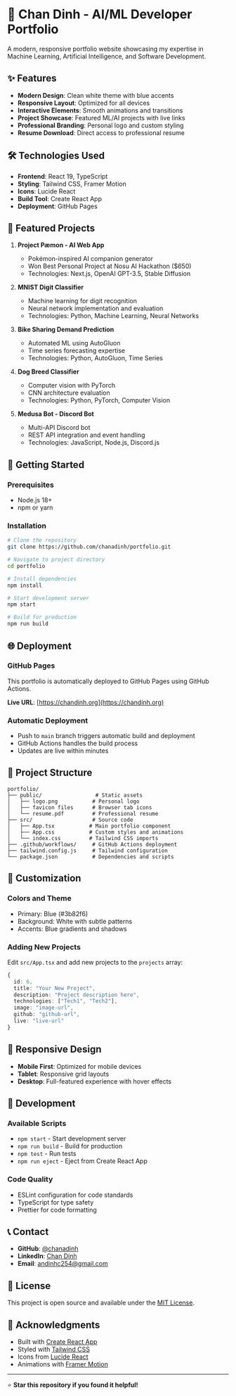 # 🚀 Chan Dinh - AI/ML Developer Portfolio

A modern, responsive portfolio website showcasing my expertise in Machine Learning, Artificial Intelligence, and Software Development.

## ✨ Features

- **Modern Design**: Clean white theme with blue accents
- **Responsive Layout**: Optimized for all devices
- **Interactive Elements**: Smooth animations and transitions
- **Project Showcase**: Featured ML/AI projects with live links
- **Professional Branding**: Personal logo and custom styling
- **Resume Download**: Direct access to professional resume

## 🛠️ Technologies Used

- **Frontend**: React 19, TypeScript
- **Styling**: Tailwind CSS, Framer Motion
- **Icons**: Lucide React
- **Build Tool**: Create React App
- **Deployment**: GitHub Pages

## 🎯 Featured Projects

1. **Project Pæmon - AI Web App**
   - Pokémon-inspired AI companion generator
   - Won Best Personal Project at Nosu AI Hackathon ($650)
   - Technologies: Next.js, OpenAI GPT-3.5, Stable Diffusion

2. **MNIST Digit Classifier**
   - Machine learning for digit recognition
   - Neural network implementation and evaluation
   - Technologies: Python, Machine Learning, Neural Networks

3. **Bike Sharing Demand Prediction**
   - Automated ML using AutoGluon
   - Time series forecasting expertise
   - Technologies: Python, AutoGluon, Time Series

4. **Dog Breed Classifier**
   - Computer vision with PyTorch
   - CNN architecture evaluation
   - Technologies: Python, PyTorch, Computer Vision

5. **Medusa Bot - Discord Bot**
   - Multi-API Discord bot
   - REST API integration and event handling
   - Technologies: JavaScript, Node.js, Discord.js

## 🚀 Getting Started

### Prerequisites
- Node.js 18+ 
- npm or yarn

### Installation
```bash
# Clone the repository
git clone https://github.com/chanadinh/portfolio.git

# Navigate to project directory
cd portfolio

# Install dependencies
npm install

# Start development server
npm start

# Build for production
npm run build
```

## 🌐 Deployment

### GitHub Pages
This portfolio is automatically deployed to GitHub Pages using GitHub Actions.

**Live URL**: [https://chandinh.org](https://chandinh.org)

### Automatic Deployment
- Push to `main` branch triggers automatic build and deployment
- GitHub Actions handles the build process
- Updates are live within minutes

## 📁 Project Structure

```
portfolio/
├── public/                 # Static assets
│   ├── logo.png           # Personal logo
│   ├── favicon files      # Browser tab icons
│   └── resume.pdf         # Professional resume
├── src/                   # Source code
│   ├── App.tsx           # Main portfolio component
│   ├── App.css           # Custom styles and animations
│   └── index.css         # Tailwind CSS imports
├── .github/workflows/     # GitHub Actions deployment
├── tailwind.config.js     # Tailwind configuration
└── package.json           # Dependencies and scripts
```

## 🎨 Customization

### Colors and Theme
- Primary: Blue (#3b82f6)
- Background: White with subtle patterns
- Accents: Blue gradients and shadows

### Adding New Projects
Edit `src/App.tsx` and add new projects to the `projects` array:

```typescript
{
  id: 6,
  title: "Your New Project",
  description: "Project description here",
  technologies: ["Tech1", "Tech2"],
  image: "image-url",
  github: "github-url",
  live: "live-url"
}
```

## 📱 Responsive Design

- **Mobile First**: Optimized for mobile devices
- **Tablet**: Responsive grid layouts
- **Desktop**: Full-featured experience with hover effects

## 🔧 Development

### Available Scripts
- `npm start` - Start development server
- `npm run build` - Build for production
- `npm test` - Run tests
- `npm run eject` - Eject from Create React App

### Code Quality
- ESLint configuration for code standards
- TypeScript for type safety
- Prettier for code formatting

## 📞 Contact

- **GitHub**: [@chanadinh](https://github.com/chanadinh)
- **LinkedIn**: [Chan Dinh](https://linkedin.com/in/chan-dinh/)
- **Email**: andinhc254@gmail.com

## 📄 License

This project is open source and available under the [MIT License](LICENSE).

## 🙏 Acknowledgments

- Built with [Create React App](https://create-react-app.dev/)
- Styled with [Tailwind CSS](https://tailwindcss.com/)
- Icons from [Lucide React](https://lucide.dev/)
- Animations with [Framer Motion](https://www.framer.com/motion/)

---

⭐ **Star this repository if you found it helpful!**
